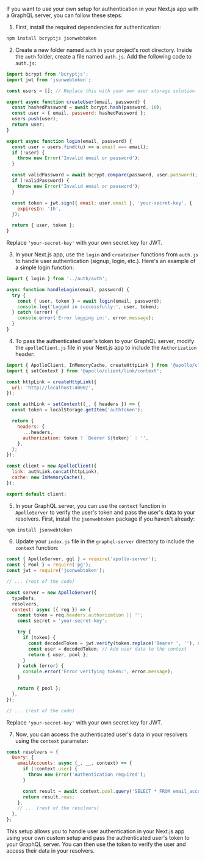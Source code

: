 If you want to use your own setup for authentication in your Next.js app with a GraphQL server, you can follow these steps:

1. First, install the required dependencies for authentication:

```bash
npm install bcryptjs jsonwebtoken
```

2. Create a new folder named `auth` in your project's root directory. Inside the `auth` folder, create a file named `auth.js`. Add the following code to `auth.js`:

```javascript
import bcrypt from 'bcryptjs';
import jwt from 'jsonwebtoken';

const users = []; // Replace this with your own user storage solution

export async function createUser(email, password) {
  const hashedPassword = await bcrypt.hash(password, 10);
  const user = { email, password: hashedPassword };
  users.push(user);
  return user;
}

export async function login(email, password) {
  const user = users.find((u) => u.email === email);
  if (!user) {
    throw new Error('Invalid email or password');
  }

  const validPassword = await bcrypt.compare(password, user.password);
  if (!validPassword) {
    throw new Error('Invalid email or password');
  }

  const token = jwt.sign({ email: user.email }, 'your-secret-key', {
    expiresIn: '1h',
  });

  return { user, token };
}
```

Replace `'your-secret-key'` with your own secret key for JWT.

3. In your Next.js app, use the `login` and `createUser` functions from `auth.js` to handle user authentication (signup, login, etc.). Here's an example of a simple login function:

```javascript
import { login } from '../auth/auth';

async function handleLogin(email, password) {
  try {
    const { user, token } = await login(email, password);
    console.log('Logged in successfully:', user, token);
  } catch (error) {
    console.error('Error logging in:', error.message);
  }
}
```

4. To pass the authenticated user's token to your GraphQL server, modify the `apolloClient.js` file in your Next.js app to include the `Authorization` header:

```javascript
import { ApolloClient, InMemoryCache, createHttpLink } from '@apollo/client';
import { setContext } from '@apollo/client/link/context';

const httpLink = createHttpLink({
  uri: 'http://localhost:4000/',
});

const authLink = setContext((_, { headers }) => {
  const token = localStorage.getItem('authToken');

  return {
    headers: {
      ...headers,
      authorization: token ? `Bearer ${token}` : '',
    },
  };
});

const client = new ApolloClient({
  link: authLink.concat(httpLink),
  cache: new InMemoryCache(),
});

export default client;
```

5. In your GraphQL server, you can use the `context` function in `ApolloServer` to verify the user's token and pass the user's data to your resolvers. First, install the `jsonwebtoken` package if you haven't already:

```bash
npm install jsonwebtoken
```

6. Update your `index.js` file in the `graphql-server` directory to include the `context` function:

```javascript
const { ApolloServer, gql } = require('apollo-server');
const { Pool } = require('pg');
const jwt = require('jsonwebtoken');

// ... (rest of the code)

const server = new ApolloServer({
  typeDefs,
  resolvers,
  context: async ({ req }) => {
    const token = req.headers.authorization || '';
    const secret = 'your-secret-key';

    try {
      if (token) {
        const decodedToken = jwt.verify(token.replace('Bearer ', ''), secret);
        const user = decodedToken; // Add user data to the context
        return { user, pool };
      }
    } catch (error) {
      console.error('Error verifying token:', error.message);
    }

    return { pool };
  },
});

// ... (rest of the code)
```

Replace `'your-secret-key'` with your own secret key for JWT.

7. Now, you can access the authenticated user's data in your resolvers using the `context` parameter:

```javascript
const resolvers = {
  Query: {
    emailAccounts: async (_, __, context) => {
      if (!context.user) {
        throw new Error('Authentication required');
      }

      const result = await context.pool.query('SELECT * FROM email_accounts');
      return result.rows;
    },
    // ... (rest of the resolvers)
  },
};
```

This setup allows you to handle user authentication in your Next.js app using your own custom setup and pass the authenticated user's token to your GraphQL server. You can then use the token to verify the user and access their data in your resolvers.